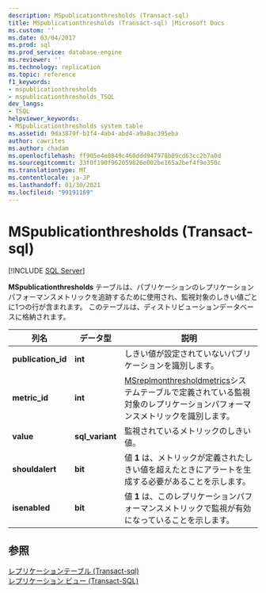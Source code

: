```yaml
---
description: MSpublicationthresholds (Transact-sql)
title: MSpublicationthresholds (Transact-sql) |Microsoft Docs
ms.custom: ''
ms.date: 03/04/2017
ms.prod: sql
ms.prod_service: database-engine
ms.reviewer: ''
ms.technology: replication
ms.topic: reference
f1_keywords:
- mspublicationthresholds
- mspublicationthresholds_TSQL
dev_langs:
- TSQL
helpviewer_keywords:
- MSpublicationthresholds system table
ms.assetid: 9da3879f-b1f4-4ab4-abd4-a9a8ac395eba
author: cawrites
ms.author: chadam
ms.openlocfilehash: ff905e4e8849c460ddd947978b89cd63cc2b7a0d
ms.sourcegitcommit: 33f0f190f962059826e002be165a2bef4f9e350c
ms.translationtype: MT
ms.contentlocale: ja-JP
ms.lasthandoff: 01/30/2021
ms.locfileid: "99191169"
---
```

# <a name="mspublicationthresholds-transact-sql"></a>MSpublicationthresholds (Transact-sql)
[!INCLUDE [SQL Server](../../includes/applies-to-version/sqlserver.md)]

  **MSpublicationthresholds** テーブルは、パブリケーションのレプリケーションパフォーマンスメトリックを追跡するために使用され、監視対象のしきい値ごとに1つの行が含まれます。 このテーブルは、ディストリビューションデータベースに格納されます。  
  
|列名|データ型|説明|  
|-----------------|---------------|-----------------|  
|**publication_id**|**int**|しきい値が設定されていないパブリケーションを識別します。|  
|**metric_id**|**int**|[MSreplmonthresholdmetrics](../../relational-databases/system-tables/msreplmonthresholdmetrics-transact-sql.md)システムテーブルで定義されている監視対象のレプリケーションパフォーマンスメトリックを識別します。|  
|**value**|**sql_variant**|監視されているメトリックのしきい値。|  
|**shouldalert**|**bit**|値 **1** は、メトリックが定義されたしきい値を超えたときにアラートを生成する必要があることを示します。|  
|**isenabled**|**bit**|値 **1** は、このレプリケーションパフォーマンスメトリックで監視が有効になっていることを示します。|  
  
## <a name="see-also"></a>参照  
 [レプリケーションテーブル &#40;Transact-sql&#41;](../../relational-databases/system-tables/replication-tables-transact-sql.md)   
 [レプリケーション ビュー &#40;Transact-SQL&#41;](../../relational-databases/system-views/replication-views-transact-sql.md)  
  
  
